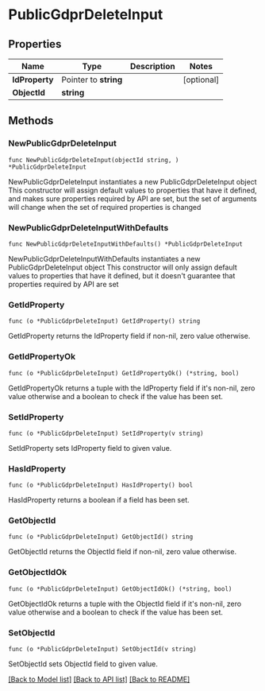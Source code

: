 # PublicGdprDeleteInput

## Properties

Name | Type | Description | Notes
------------ | ------------- | ------------- | -------------
**IdProperty** | Pointer to **string** |  | [optional] 
**ObjectId** | **string** |  | 

## Methods

### NewPublicGdprDeleteInput

`func NewPublicGdprDeleteInput(objectId string, ) *PublicGdprDeleteInput`

NewPublicGdprDeleteInput instantiates a new PublicGdprDeleteInput object
This constructor will assign default values to properties that have it defined,
and makes sure properties required by API are set, but the set of arguments
will change when the set of required properties is changed

### NewPublicGdprDeleteInputWithDefaults

`func NewPublicGdprDeleteInputWithDefaults() *PublicGdprDeleteInput`

NewPublicGdprDeleteInputWithDefaults instantiates a new PublicGdprDeleteInput object
This constructor will only assign default values to properties that have it defined,
but it doesn't guarantee that properties required by API are set

### GetIdProperty

`func (o *PublicGdprDeleteInput) GetIdProperty() string`

GetIdProperty returns the IdProperty field if non-nil, zero value otherwise.

### GetIdPropertyOk

`func (o *PublicGdprDeleteInput) GetIdPropertyOk() (*string, bool)`

GetIdPropertyOk returns a tuple with the IdProperty field if it's non-nil, zero value otherwise
and a boolean to check if the value has been set.

### SetIdProperty

`func (o *PublicGdprDeleteInput) SetIdProperty(v string)`

SetIdProperty sets IdProperty field to given value.

### HasIdProperty

`func (o *PublicGdprDeleteInput) HasIdProperty() bool`

HasIdProperty returns a boolean if a field has been set.

### GetObjectId

`func (o *PublicGdprDeleteInput) GetObjectId() string`

GetObjectId returns the ObjectId field if non-nil, zero value otherwise.

### GetObjectIdOk

`func (o *PublicGdprDeleteInput) GetObjectIdOk() (*string, bool)`

GetObjectIdOk returns a tuple with the ObjectId field if it's non-nil, zero value otherwise
and a boolean to check if the value has been set.

### SetObjectId

`func (o *PublicGdprDeleteInput) SetObjectId(v string)`

SetObjectId sets ObjectId field to given value.



[[Back to Model list]](../README.md#documentation-for-models) [[Back to API list]](../README.md#documentation-for-api-endpoints) [[Back to README]](../README.md)



